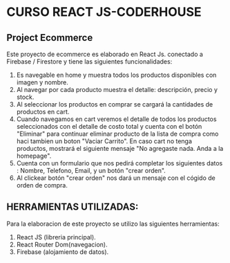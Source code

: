 # CURSO REACT JS-CODERHOUSE

## Project Ecommerce

Este proyecto de ecommerce es elaborado en React Js. conectado a Firebase / Firestore y tiene las siguientes funcionalidades:

1. Es navegable en home y muestra todos los productos disponibles con imagen y nombre.
2. Al navegar por cada producto muestra el detalle: descripción, precio y stock.
3. Al seleccionar los productos en comprar se cargará la cantidades de productos en cart.
4. Cuando navegamos en cart veremos el detalle de todos los productos seleccionados con el detalle de costo total y cuenta con el botón "Eliminar" para continuar eliminar producto de la lista de compra como haci tambien un boton "Vaciar Carrito". En caso cart no tenga productos, mostrará el siguiente mensaje "No agregaste nada. Anda a la homepage".
5. Cuenta con un formulario que nos pedirá completar los siguientes datos : Nombre, Telefono, Email, y un botón "crear orden".
6. Al clickear botón "crear orden" nos dará un mensaje con el cógido de orden de compra.

## HERRAMIENTAS UTILIZADAS:

Para la elaboracion de este proyecto se utilizo las siguientes herramientas:

1. React JS (libreria principal).
2. React Router Dom(navegacion).
3. Firebase (alojamiento de datos).
